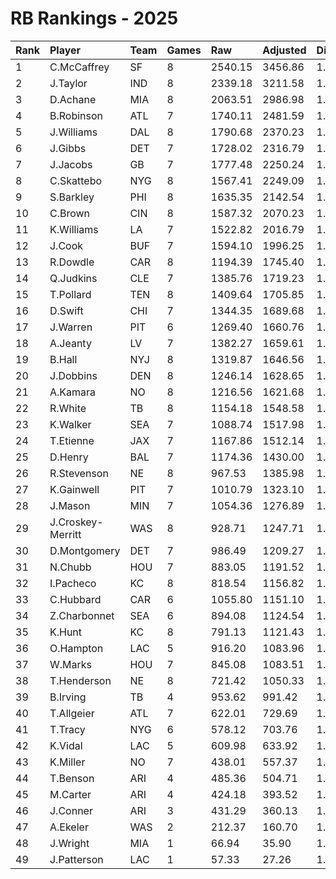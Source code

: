 # RB Rankings - 2025

| Rank | Player            | Team | Games | Raw     | Adjusted | Difficulty | Avg/Game | Typical | Consistency | Trend    |
| :----| :-----------------| :----| :-----| :-------| :--------| :----------| :--------| :-------| :-----------| :--------|
| 1    | C.McCaffrey       | SF   | 8     | 2540.15 | 3456.86  | 1.000      | 432.11   | 442.90  | 3/2/3       | +53.0%   |
| 2    | J.Taylor          | IND  | 8     | 2339.18 | 3211.58  | 1.000      | 401.45   | 419.60  | 3/1/4       | +55.2%   |
| 3    | D.Achane          | MIA  | 8     | 2063.51 | 2986.98  | 1.000      | 373.37   | 371.57  | 4/0/4       | +45.7%   |
| 4    | B.Robinson        | ATL  | 7     | 1740.11 | 2481.59  | 1.000      | 354.51   | 347.97  | 2/1/4       | +98.2%   |
| 5    | J.Williams        | DAL  | 8     | 1790.68 | 2370.23  | 1.000      | 296.28   | 296.24  | 3/3/2       | +49.5%   |
| 6    | J.Gibbs           | DET  | 7     | 1728.02 | 2316.79  | 1.000      | 330.97   | 334.03  | 4/0/3       | +99.6%   |
| 7    | J.Jacobs          | GB   | 7     | 1777.48 | 2250.24  | 1.000      | 321.46   | 313.98  | 3/1/3       | +48.2%   |
| 8    | C.Skattebo        | NYG  | 8     | 1567.41 | 2249.09  | 1.000      | 281.14   | 311.03  | 3/2/3       | +102.3%  |
| 9    | S.Barkley         | PHI  | 8     | 1635.35 | 2142.54  | 1.000      | 267.82   | 286.69  | 3/2/3       | +66.9%   |
| 10   | C.Brown           | CIN  | 8     | 1587.32 | 2070.23  | 1.000      | 258.78   | 264.22  | 5/1/2       | +136.0%  |
| 11   | K.Williams        | LA   | 7     | 1522.82 | 2016.79  | 1.000      | 288.11   | 278.78  | 4/0/3       | +92.9%   |
| 12   | J.Cook            | BUF  | 7     | 1594.10 | 1996.25  | 1.000      | 285.18   | 269.99  | 2/2/3       | +69.9%   |
| 13   | R.Dowdle          | CAR  | 8     | 1194.39 | 1745.40  | 1.000      | 218.18   | 249.24  | 6/0/2       | +291.5%  |
| 14   | Q.Judkins         | CLE  | 7     | 1385.76 | 1719.23  | 1.000      | 245.60   | 238.98  | 3/1/3       | +215.5%  |
| 15   | T.Pollard         | TEN  | 8     | 1409.64 | 1705.85  | 1.000      | 213.23   | 232.05  | 5/1/2       | +77.0%   |
| 16   | D.Swift           | CHI  | 7     | 1344.35 | 1689.68  | 1.000      | 241.38   | 236.11  | 4/0/3       | +60.4%   |
| 17   | J.Warren          | PIT  | 6     | 1269.40 | 1660.76  | 1.000      | 276.79   | 267.83  | 2/1/3       | +37.0%   |
| 18   | A.Jeanty          | LV   | 7     | 1382.27 | 1659.61  | 1.000      | 237.09   | 255.64  | 4/1/2       | +159.6%  |
| 19   | B.Hall            | NYJ  | 8     | 1319.87 | 1646.56  | 1.000      | 205.82   | 202.48  | 3/1/4       | +65.2%   |
| 20   | J.Dobbins         | DEN  | 8     | 1246.14 | 1628.65  | 1.000      | 203.58   | 223.07  | 5/0/3       | +79.8%   |
| 21   | A.Kamara          | NO   | 8     | 1216.56 | 1621.68  | 1.000      | 202.71   | 196.97  | 4/0/4       | +111.2%  |
| 22   | R.White           | TB   | 8     | 1154.18 | 1548.58  | 1.000      | 193.57   | 217.41  | 5/1/2       | +196.3%  |
| 23   | K.Walker          | SEA  | 7     | 1088.74 | 1517.98  | 1.000      | 216.85   | 217.36  | 3/1/3       | +41.5%   |
| 24   | T.Etienne         | JAX  | 7     | 1167.86 | 1512.14  | 1.000      | 216.02   | 239.40  | 5/0/2       | +62.8%   |
| 25   | D.Henry           | BAL  | 7     | 1174.36 | 1430.00  | 1.000      | 204.29   | 211.42  | 3/1/3       | +67.0%   |
| 26   | R.Stevenson       | NE   | 8     | 967.53  | 1385.98  | 1.000      | 173.25   | 182.76  | 4/1/3       | +113.5%  |
| 27   | K.Gainwell        | PIT  | 7     | 1010.79 | 1323.10  | 1.000      | 189.01   | 165.04  | 4/0/3       | +170.2%  |
| 28   | J.Mason           | MIN  | 7     | 1054.36 | 1276.89  | 1.000      | 182.41   | 201.81  | 5/0/2       | +103.9%  |
| 29   | J.Croskey-Merritt | WAS  | 8     | 928.71  | 1247.71  | 1.000      | 155.96   | 123.06  | 4/0/4       | +134.8%  |
| 30   | D.Montgomery      | DET  | 7     | 986.49  | 1209.27  | 1.000      | 172.75   | 169.67  | 4/0/3       | +98.2%   |
| 31   | N.Chubb           | HOU  | 7     | 883.05  | 1191.52  | 1.000      | 170.22   | 163.62  | 4/0/3       | +94.1%   |
| 32   | I.Pacheco         | KC   | 8     | 818.54  | 1156.82  | 1.000      | 144.60   | 140.87  | 4/0/4       | +84.1%   |
| 33   | C.Hubbard         | CAR  | 6     | 1055.80 | 1151.10  | 1.000      | 191.85   | 201.77  | 3/1/2       | +81.3%   |
| 34   | Z.Charbonnet      | SEA  | 6     | 894.08  | 1124.54  | 1.000      | 187.42   | 182.19  | 2/0/4       | +92.7%   |
| 35   | K.Hunt            | KC   | 8     | 791.13  | 1121.43  | 1.000      | 140.18   | 154.68  | 6/0/2       | +148.5%  |
| 36   | O.Hampton         | LAC  | 5     | 916.20  | 1083.96  | 1.000      | 216.79   | 219.73  | 3/0/2       | INACTIVE |
| 37   | W.Marks           | HOU  | 7     | 845.08  | 1083.51  | 1.000      | 154.79   | 147.11  | 4/0/3       | +302.8%  |
| 38   | T.Henderson       | NE   | 8     | 721.42  | 1050.33  | 1.000      | 131.29   | 150.05  | 5/0/3       | +110.7%  |
| 39   | B.Irving          | TB   | 4     | 953.62  | 991.42   | 1.000      | 247.85   | 260.79  | 2/1/1       | INACTIVE |
| 40   | T.Allgeier        | ATL  | 7     | 622.01  | 729.69   | 1.000      | 104.24   | 100.90  | 3/0/4       | +222.3%  |
| 41   | T.Tracy           | NYG  | 6     | 578.12  | 703.76   | 1.000      | 117.29   | 132.51  | 4/0/2       | +92.5%   |
| 42   | K.Vidal           | LAC  | 5     | 609.98  | 633.92   | 1.000      | 126.78   | 133.82  | 3/0/2       | N/A      |
| 43   | K.Miller          | NO   | 7     | 438.01  | 557.37   | 1.000      | 79.62    | 79.81   | 3/0/4       | +181.6%  |
| 44   | T.Benson          | ARI  | 4     | 485.36  | 504.71   | 1.000      | 126.18   | 132.07  | 2/0/2       | INACTIVE |
| 45   | M.Carter          | ARI  | 4     | 424.18  | 393.52   | 1.000      | 98.38    | 130.62  | 2/1/1       | N/A      |
| 46   | J.Conner          | ARI  | 3     | 431.29  | 360.13   | 1.000      | 120.04   | 120.04  | 2/0/1       | INACTIVE |
| 47   | A.Ekeler          | WAS  | 2     | 212.37  | 160.70   | 1.000      | 80.35    | 80.35   | 1/0/1       | INACTIVE |
| 48   | J.Wright          | MIA  | 1     | 66.94   | 35.90    | 1.000      | 35.90    | 35.90   | 0/1/0       | N/A      |
| 49   | J.Patterson       | LAC  | 1     | 57.33   | 27.26    | 1.000      | 27.26    | 27.26   | 0/1/0       | N/A      |
